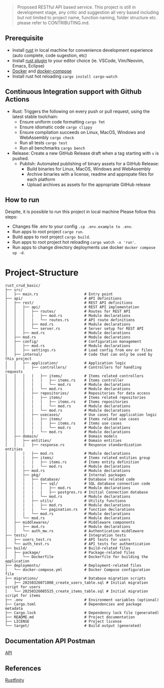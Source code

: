 > Proposed RESTful API based service. This project is still in development stage, any critic and suggestion all very based including but not limited to project name, function naming, folder structure etc. please refer to CONTRIBUTING.md.

## Prerequisite

- Install [rust](https://doc.rust-lang.org/book/ch01-01-installation.html) in local machine for convenience development experience (auto complete, code sugestion, etc)
- Install [rust plugin](https://www.rust-lang.org/tools) to your editor choice (ie. VSCode, Vim/Neovim, Emacs, Eclipse)
- [Docker](https://docs.docker.com/install/) and [docker-compose](https://docs.docker.com/compose/)
- Install rust hot reloading `cargo install cargo-watch`

## Continuous Integration support with Github Actions
- Rust: Triggers the following on every push or pull request, using the latest stable toolchain:
    - Ensure uniform code formatting `cargo fmt`
    - Ensure idiomatic code `cargo clippy`
    - Ensure compilation succeeds on Linux, MacOS, Windows and WebAssembly `cargo check`
    - Run all tests `cargo test`
    - Run all benchmarks `cargo bench`
- Release: Create a new GitHub Release draft when a tag starting with `v` is pushed.
  - Publish: Automated publishing of binary assets for a GitHub Release:
    - Build binaries for Linux, MacOS, Windows and WebAssembly
    - Archive binaries with a license, readme and appropate files for each platform
    - Upload archives as assets for the appropriate GitHub release

## How to run

Despite, it is possible to run this project in local machine Please follow this steps:
- Changes file .env to your config `.cp .env.example to .env`.
- Run apps to root project `cargo run`.
- Build apps to root project `cargo build`.
- Run apps to root project hot reloading `cargo watch -x 'run'`.
- Run apps to change directory deployments use docker `docker compose up -d`.

# Project-Structure

    rust_crud_basic/
    ├── src/
    │   ├── main.rs                     # Entry point
    ├── api/                            # API definitions
    │   ├── rest/                       # REST API definitions
    │   │   ├── api/                    # REST API implementation
    │   │   │   ├── routes/             # Routes for REST API
    │   │   │   |   ├── mod.rs          # Module declarations
    │   │   │   |   └── routes.rs       # API route definitions
    │   │   │   ├── mod.rs              # Module declarations
    │   │   │   └── server.rs           # Server setup for REST API
    │   │   ├── mod.rs                  # Module declarations
    │   ├── mod.rs                      # Module declarations
    │   ├── config/                     # Configuration management
    │   │   ├── mod.rs                  # Module declarations
    │   │   ├── settings.rs             # Load config from env or files
    │   ├── internal/                   # Code that can only be used by this project
    │   │   ├── application/            # Application logic
    │   │   |   ├── controllers/        # Controllers for handling requests
    │   │   │   |   ├── items/          # Items related controllers
    │   │   │   |   |   ├── items.rs    # Items controller
    │   │   │   |   |   └── mod.rs      # Module declarations
    │   │   │   |   └── mod.rs          # Module declarations
    │   │   |   ├── repositories/       # Repositories for data access
    │   │   │   |   ├── items/          # Items related repositories
    │   │   │   |   |   ├── items.rs    # Items repositories
    │   │   │   |   |   └── mod.rs      # Module declarations
    │   │   │   |   └── mod.rs          # Module declarations
    │   │   |   ├── usecases/           # Use cases for application logic
    │   │   │   |   ├── items/          # Items related use cases
    │   │   │   |   |   ├── items.rs    # Items use cases
    │   │   │   |   |   └── mod.rs      # Module declarations
    │   │   │   |   └── mod.rs          # Module declarations
    │   ├── domain/                     # Domain models
    │   │   ├── entities/               # Domain entities
    │   │   |   ├── response.rs         # Response standardization entities
    │   │   |   ├── mod.rs              # Module declarations
    │   │   |   ├── items/              # Items related entities group
    │   │   |   |   ├── items.rs        # Items entity definition
    │   │   |   |   └── mod.rs          # Module declarations
    │   │   ├── mod.rs                  # Module declarations
    │   │   ├── pkg/                    # Internal packages
    │   │   |   ├── database/           # Database related code
    │   │   |   |   ├── sql/            # SQL database connection code
    │   │   |   |   |   ├── mod.rs      # Module declarations
    │   │   |   |   |   ├── postgres.rs # Initial Connection database
    │   │   |   |   └── mod.rs          # Module declarations
    │   │   |   ├── utils/              # Utility functions
    │   │   |   |   ├── mod.rs          # Module declarations
    │   │   |   |   └── pagination.rs   # function declarations
    │   │   |   └── mod.rs              # Module declarations
    │   │   └── mod.rs                  # Module declarations
    │   ├── middlewares/                # Middleware components
    │   │   ├── mod.rs                  # Module declarations
    │   │   └── auth_mw.rs              # Authentication middleware
    ├── tests/                          # Integration tests
    │   ├── users_test.rs               # API tests for users
    │   └── auth_test.rs                # API tests for authentication
    ├── build/                          # Build-related files
    │   ├── package/                    # Package-related files
    │   │   └── Dockerfile              # Dockerfile for building the application
    ├── deployments/                    # Deployment-related files
    │   └── docker-compose.yml          # Docker Compose configuration file
    ├── migrations/                     # Database migration scripts
    │   ├── 20250326071808_create_users_table.sql # Initial migration script for users
    │   └── 20250326085525_create_items_table.sql # Initial migration script for items
    ├── .env                            # Environment variables (optional)
    ├── Cargo.toml                      # Dependencies and package metadata
    ├── Cargo.lock                      # Dependency lock file (generated)
    ├── README.md                       # Project documentation
    ├── LICENSE                         # Project license
    └── target/                         # Build output (generated)

## Documentation API Postman

[API](https://documenter.getpostman.com/view/4324137/2sAYkGLega)

## References
[Rustfinity](https://www.rustfinity.com/blog/create-high-performance-rest-api-with-rust)